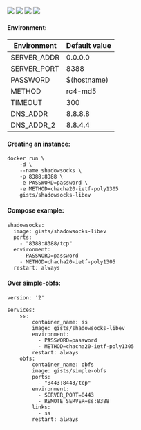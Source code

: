 ![](https://img.shields.io/badge/shadowsocks--libev-3.0.2-brightgreen.svg) ![](https://img.shields.io/badge/Alpine-3.5-brightgreen.svg) ![](https://img.shields.io/docker/stars/gists/shadowsocks-libev.svg) ![](https://img.shields.io/docker/pulls/gists/shadowsocks-libev.svg)

#### Environment:

| Environment | Default value |
|-------------|---------------|
| SERVER_ADDR | 0.0.0.0       |
| SERVER_PORT | 8388          |
| PASSWORD    | $(hostname)   |
| METHOD      | rc4-md5       |
| TIMEOUT     | 300           |
| DNS_ADDR    | 8.8.8.8       |
| DNS_ADDR_2  | 8.8.4.4       |

#### Creating an instance:

    docker run \
        -d \
        --name shadowsocks \
        -p 8388:8388 \
        -e PASSWORD=password \
        -e METHOD=chacha20-ietf-poly1305
        gists/shadowsocks-libev

#### Compose example:

    shadowsocks:
      image: gists/shadowsocks-libev
      ports:
        - "8388:8388/tcp"
      environment:
        - PASSWORD=password
        - METHOD=chacha20-ietf-poly1305
      restart: always

#### Over simple-obfs:

    version: '2'

    services:
        ss:
            container_name: ss
            image: gists/shadowsocks-libev
            environment:
              - PASSWORD=password
              - METHOD=chacha20-ietf-poly1305
            restart: always
        obfs:
            container_name: obfs
            image: gists/simple-obfs
            ports:
              - "8443:8443/tcp"
            environment:
              - SERVER_PORT=8443
              - REMOTE_SERVER=ss:8388
            links:
              - ss
            restart: always
